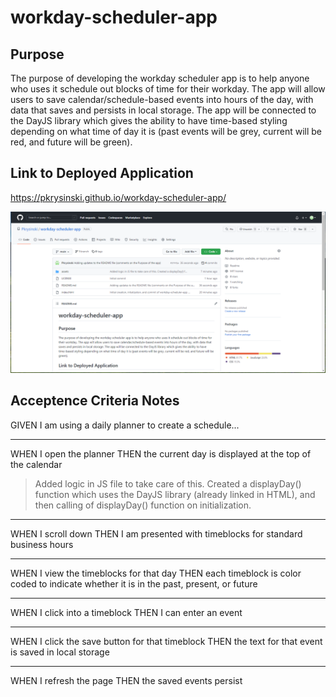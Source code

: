 # workday-scheduler-app

## Purpose

The purpose of developing the workday scheduler app is to help anyone who uses it schedule out blocks of time for their workday.  The app will allow users to save calendar/schedule-based events into hours of the day, with data that saves and persists in local storage.  The app will be connected to the DayJS library which gives the ability to have time-based styling depending on what time of day it is (past events will be grey, current will be red, and future will be green).

## Link to Deployed Application

https://pkrysinski.github.io/workday-scheduler-app/

![Alt text](https://github.com/Pkrysinski/workday-scheduler-app/blob/main/assets/images/github-screenshot.PNG)

## Acceptence Criteria Notes

GIVEN I am using a daily planner to create a schedule...

- - - - -
WHEN I open the planner
THEN the current day is displayed at the top of the calendar
>Added logic in JS file to take care of this.  Created a displayDay() function which uses the DayJS library (already linked in HTML), and then calling of displayDay() function on initialization.

- - - - -
WHEN I scroll down
THEN I am presented with timeblocks for standard business hours

- - - - -
WHEN I view the timeblocks for that day
THEN each timeblock is color coded to indicate whether it is in the past, present, or future

- - - - -
WHEN I click into a timeblock
THEN I can enter an event

- - - - -
WHEN I click the save button for that timeblock
THEN the text for that event is saved in local storage

- - - - -
WHEN I refresh the page
THEN the saved events persist
